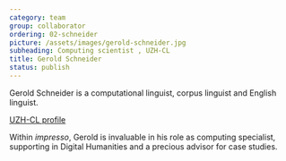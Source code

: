 ```yaml
---
category: team
group: collaborator
ordering: 02-schneider
picture: /assets/images/gerold-schneider.jpg
subheading: Computing scientist , UZH-CL
title: Gerold Schneider
status: publish
---
```


Gerold Schneider is a computational linguist, corpus linguist and English linguist.

[UZH-CL profile](https://www.cl.uzh.ch/de/people/team/compling/gschneid.html)

Within *impresso*, Gerold is invaluable in his role as computing specialist, supporting in Digital Humanities and a precious advisor for case studies.
